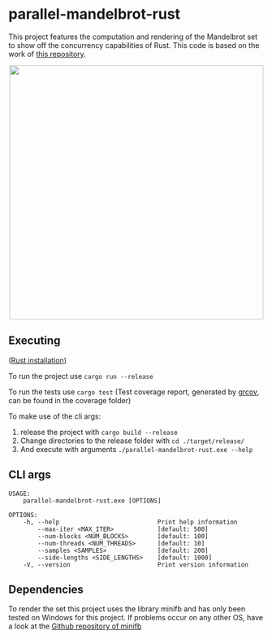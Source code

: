 # parallel-mandelbrot-rust

This project features the computation and rendering of the Mandelbrot set to show off the concurrency capabilities of Rust. This code is based on the work of [this repository](https://github.com/GiselaMD/parallel-mandelbrot-go).

<p align="center">
    <img width="500" src="render.gif"/>
</p>

## Executing

([Rust installation](https://www.rust-lang.org/tools/install))

To run the project use `cargo run --release`

To run the tests use `cargo test` (Test coverage report, generated by [grcov](https://github.com/mozilla/grcov), can be found in the coverage folder)

To make use of the cli args:
1. release the project with `cargo build --release`
2. Change directories to the release folder with `cd ./target/release/`
3. And execute with arguments ```./parallel-mandelbrot-rust.exe --help```


## CLI args
```
USAGE:
    parallel-mandelbrot-rust.exe [OPTIONS]

OPTIONS:
    -h, --help                           Print help information
        --max-iter <MAX_ITER>            [default: 500]
        --num-blocks <NUM_BLOCKS>        [default: 100]
        --num-threads <NUM_THREADS>      [default: 10]
        --samples <SAMPLES>              [default: 200]
        --side-lengths <SIDE_LENGTHS>    [default: 1000]
    -V, --version                        Print version information
```

## Dependencies

To render the set this project uses the library minifb and has only been tested on Windows for this project.
If problems occur on any other OS, have a look at the [Github repository of minifb](https://github.com/emoon/rust_minifb#build-instructions)

